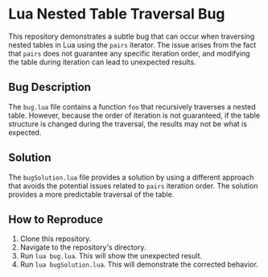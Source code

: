 # Lua Nested Table Traversal Bug

This repository demonstrates a subtle bug that can occur when traversing nested tables in Lua using the `pairs` iterator.  The issue arises from the fact that `pairs` does not guarantee any specific iteration order, and modifying the table during iteration can lead to unexpected results.

## Bug Description
The `bug.lua` file contains a function `foo` that recursively traverses a nested table. However, because the order of iteration is not guaranteed, if the table structure is changed during the traversal, the results may not be what is expected.

## Solution
The `bugSolution.lua` file provides a solution by using a different approach that avoids the potential issues related to `pairs` iteration order. The solution provides a more predictable traversal of the table.

## How to Reproduce
1. Clone this repository.
2. Navigate to the repository's directory.
3. Run `lua bug.lua`. This will show the unexpected result.
4. Run `lua bugSolution.lua`. This will demonstrate the corrected behavior.